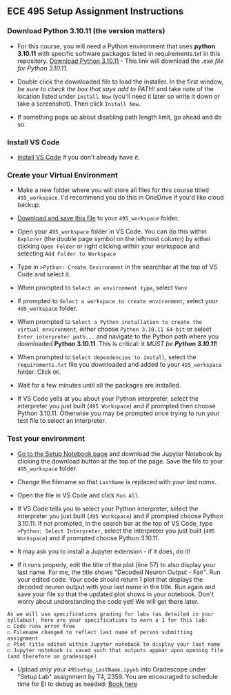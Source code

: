 ## ECE 495 Setup Assignment Instructions

### Download Python 3.10.11 (the version matters)

- For this course, you will need a Python environment that uses **python 3.10.11** with specific software packages listed in requirements.txt in this repository. [Download Python 3.10.11](https://www.python.org/ftp/python/3.10.11/python-3.10.11-amd64.exe) - This link will download the *.exe file for Python 3.10.11.*

- Double click the downloaded file to load the installer. In the first window, *be sure to check the box that says add to PATH!* and take note of the location listed under `Install Now` (you'll need it later so write it down or take a screenshot). Then click `Install Now`.

- If something pops up about disabling path length limit, go ahead and do so.

### Install VS Code

- [Install VS Code](https://code.visualstudio.com/download) if you don't already have it.

### Create your Virtual Environment

- Make a new folder where you will store all files for this course titled `495_workspace`. I'd recommend you do this in OneDrive if you'd like cloud backup.

- [Download and save this file](_static/requirements.txt) to your `495_workspace` folder.

- Open your `495_workspace` folder in VS Code. You can do this within `Explorer` (the double page symbol on the leftmost column) by either clicking `Open Folder` or right clicking within your workspace and selecting `Add Folder to Workspace`

- Type in `>Python: Create Environment` in the searchbar at the top of VS Code and select it.

- When prompted to `Select an environment type`, select `Venv`

- If prompted to `Select a workspace to create environment`, select your `495_workspace` folder.

- When prompted to `Select a Python installation to create the virtual environment`, either choose `Python 3.10.11 64-bit` or select `Enter interpreter path...` and navigate to the Python path where you downloaded **Python 3.10.11**. This is critical: it _MUST be **Python 3.10.11**_!  

- When prompted to `Select dependencies to install`, select the `requirements.txt` file you downloaded and added to your `495_workspace` folder. Click `OK`.

- Wait for a few minutes until all the packages are installed.

- If VS Code yells at you about your Python interpreter, select the interpreter you just built (`495 Workspace`) and if prompted then choose Python 3.10.11. Otherwise you may be prompted once trying to run your test file to select an interpreter. 
  
### Test your environment

- [Go to the Setup Notebook page](495setup_LastName.ipynb) and download the Jupyter Notebook by clicking the download button at the top of the page. Save the file to your `495_workspace` folder. 

- Change the filename so that `LastName` is replaced with _your last name_.

- Open the file in VS Code and click `Run All`. 

- If VS Code tells you to select your Python interpreter, select the interpreter you just built (`495 Workspace`) and if prompted choose Python 3.10.11. If not prompted, in the search bar at the top of VS Code, type `>Python: Select Interpreter`, select the interpreter you just built (`495 Workspace`) and if prompted choose Python 3.10.11.

- It may ask you to install a Jupyter extension - if it does, do it! 

- If it runs properly, edit the title of the plot (line 57) to also display your last name. For me, the title shows "Decoded Neuron Output - Fair". Run your edited code. Your code should return 1 plot that displays the decoded neuron output with your last name in the title. Run again and save your file so that the updated plot shows in your notebook. Don't worry about understanding the code yet! We will get there later.

```{Note}
As we will use specifications grading for labs (as detailed in your syllabus), here are your specifications to earn a 1 for this lab:   
◻ Code runs error free  
◻ Filename changed to reflect last name of person submitting assignment    
◻ Plot title edited within Jupyter notebook to display your last name   
◻ Jupyter notebook is saved such that outputs appear upon opening file (and therefore on gradescope)  
```  

- Upload _only_ your `495setup_LastName.ipynb` into Gradescope under "Setup Lab" assignment by T4, 2359. You are encouraged to schedule time for EI to debug as needed: [Book here](https://outlook.office.com/bookwithme/user/94f514961fa3476ab9598d4a2173d076@afacademy.af.edu?anonymous&ep=plink)
